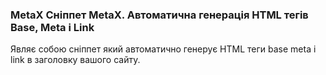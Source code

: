
<meta http-equiv="Content-Type" content="text/html; charset=utf-8">
<h3>MetaX Сніппет MetaX. Автоматична генерація HTML тегів Base, Meta і Link</h3>
Являє собою сніппет який автоматично генерує HTML теги base meta і link в заголовку вашого сайту.
